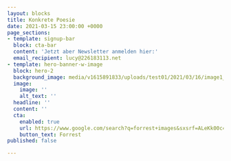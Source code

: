 ```yaml
---
layout: blocks
title: Konkrete Poesie
date: 2021-03-15 23:00:00 +0000
page_sections:
- template: signup-bar
  block: cta-bar
  content: 'Jetzt aber Newsletter anmelden hier:'
  email_recipient: lucy@226183113.net
- template: hero-banner-w-image
  block: hero-2
  background_image: media/v1615891833/uploads/test01/2021/03/16/image1_bcozxj.png
  image:
    image: ''
    alt_text: ''
  headline: ''
  content: ''
  cta:
    enabled: true
    url: https://www.google.com/search?q=forrest+images&sxsrf=ALeKk00c4hza_cGJAd-w6tWdHmmgfMkp4g:1615911119103&source=lnms&tbm=isch&biw=1841&bih=1205
    button_text: Forrest
published: false

---
```

